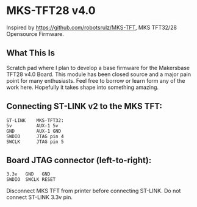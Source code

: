 # MKS-TFT28 v4.0
Inspired by https://github.com/robotsrulz/MKS-TFT, MKS TFT32/28 Opensource Firmware.

## What This Is
Scratch pad where I plan to develop a base firmware for the Makersbase TFT28 v4.0 Board. This module has been closed source and a major pain point for many enthusiasts. Feel free to borrow or learn form any of the work here. Hopefully it takes shape into something amazing. 

## Connecting ST-LINK v2 to the MKS TFT: 

    ST-LINK    MKS-TFT32: 
    5v         AUX-1 5v 
    GND        AUX-1 GND 
    SWDIO      JTAG pin 4 
    SWCLK      JTAG pin 5 

## Board JTAG connector (left-to-right):

    3.3v   GND   GND 
    SWDIO  SWCLK RESET

Disconnect MKS TFT from printer before connecting ST-LINK. Do not connect ST-LINK 3.3v pin.
